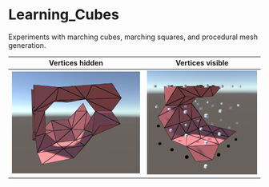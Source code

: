 # Learning_Cubes
Experiments with marching cubes, marching squares, and procedural mesh generation.

Vertices hidden            |  Vertices visible
:-------------------------:|:-------------------------:
![](noCubes.png)  |  ![](withCubes.png)

